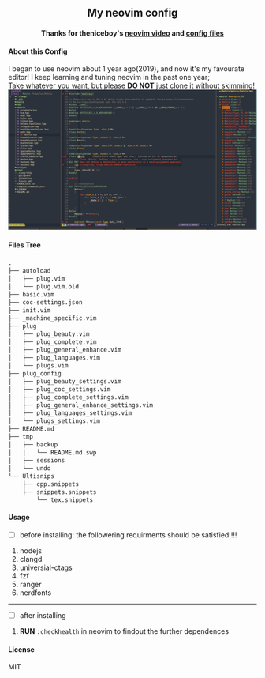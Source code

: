 ## <center> My neovim config </center>
#### <center>Thanks for theniceboy's [neovim video](https://space.bilibili.com/13081489?from=search&seid=9375318644841322836) and [config files](https://github.com/theniceboy/nvim)

#### About this Config
I began to use neovim about 1 year ago(2019), and now it's my favourate editor! I keep
learning and tuning neovim in the past one year; </br>
Take whatever you want, but please **DO NOT** just clone it without skimming!
![screenshot](screenshot.png)

####  Files Tree
    .
    ├── autoload
    │   ├── plug.vim
    │   └── plug.vim.old
    ├── basic.vim
    ├── coc-settings.json
    ├── init.vim
    ├── _machine_specific.vim
    ├── plug
    │   ├── plug_beauty.vim
    │   ├── plug_complete.vim
    │   ├── plug_general_enhance.vim
    │   ├── plug_languages.vim
    │   └── plugs.vim
    ├── plug_config
    │   ├── plug_beauty_settings.vim
    │   ├── plug_coc_settings.vim
    │   ├── plug_complete_settings.vim
    │   ├── plug_general_enhance_settings.vim
    │   ├── plug_languages_settings.vim
    │   └── plugs_settings.vim
    ├── README.md
    ├── tmp
    │   ├── backup
    │   │   └── README.md.swp
    │   ├── sessions
    │   └── undo
    └── Ultisnips
        ├── cpp.snippets
        ├── snippets.snippets
            └── tex.snippets
#### Usage
- [ ] before installing: the followering requirments should be satisfied!!!!
1. nodejs
2. clangd
3. universial-ctags
4. fzf
5. ranger
6. nerdfonts
---
- [ ]   after installing
1. **RUN** `:checkhealth` in neovim to findout the further dependences

#### License
MIT

